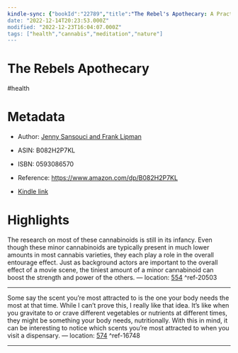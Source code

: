 ```yaml
---
kindle-sync: {"bookId":"22789","title":"The Rebel's Apothecary: A Practical Guide to the Healing Magic of Cannabis, CBD, and Mushrooms","author":"Jenny Sansouci and Frank Lipman","asin":"B082H2P7KL","lastAnnotatedDate":"2022-06-20","bookImageUrl":"https://m.media-amazon.com/images/I/91utc8xVz7L._SY160.jpg","highlightsCount":2}
date: "2022-12-14T20:23:53.000Z"
modified: "2022-12-23T16:04:07.000Z"
tags: ["health","cannabis","meditation","nature"]
---
```

# The Rebels Apothecary

#health

# Metadata

* Author: [Jenny Sansouci and Frank Lipman](https://www.amazon.com/Jenny-Sansouci/e/B083RPPRB7/ref=dp_byline_cont_ebooks_1)

* ASIN: B082H2P7KL

* ISBN: 0593086570

* Reference: <https://www.amazon.com/dp/B082H2P7KL>

* [Kindle link](kindle://book?action=open&asin=B082H2P7KL)

# Highlights

The research on most of these cannabinoids is still in its infancy. Even though these minor cannabinoids are typically present in much lower amounts in most cannabis varieties, they each play a role in the overall entourage effect. Just as background actors are important to the overall effect of a movie scene, the tiniest amount of a minor cannabinoid can boost the strength and power of the others. — location: [554](kindle://book?action=open&asin=B082H2P7KL&location=554) ^ref-20503

---

Some say the scent you’re most attracted to is the one your body needs the most at that time. While I can’t prove this, I really like that idea. It’s like when you gravitate to or crave different vegetables or nutrients at different times, they might be something your body needs, nutritionally. With this in mind, it can be interesting to notice which scents you’re most attracted to when you visit a dispensary. — location: [574](kindle://book?action=open&asin=B082H2P7KL&location=574) ^ref-16748

---
